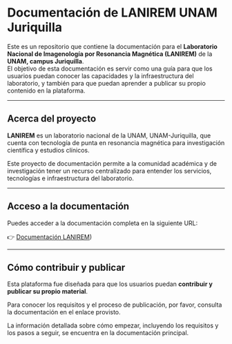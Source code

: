 # Documentación de LANIREM UNAM Juriquilla

Este es un repositorio que contiene la documentación para el **Laboratorio Nacional de Imagenología por Resonancia Magnética (LANIREM)** de la **UNAM, campus Juriquilla**.  
El objetivo de esta documentación es servir como una guía para que los usuarios puedan conocer las capacidades y la infraestructura del laboratorio, y también para que puedan aprender a publicar su propio contenido en la plataforma.

---

## Acerca del proyecto

**LANIREM** es un laboratorio nacional de la UNAM, UNAM-Juriquilla, que cuenta con tecnología de punta en resonancia magnética para investigación científica y estudios clínicos.  

Este proyecto de documentación permite a la comunidad académica y de investigación tener un recurso centralizado para entender los servicios, tecnologías e infraestructura del laboratorio.

---

## Acceso a la documentación

Puedes acceder a la documentación completa en la siguiente URL:

👉 [Documentación LANIREM](https://lanirem.readthedocs.io/en/latest/Introduccion/introduccion.html))

---

## Cómo contribuir y publicar

Esta plataforma fue diseñada para que los usuarios puedan **contribuir y publicar su propio material**.  

Para conocer los requisitos y el proceso de publicación, por favor, consulta la documentación en el enlace provisto.  

La información detallada sobre cómo empezar, incluyendo los requisitos y los pasos a seguir, se encuentra en la documentación principal.
